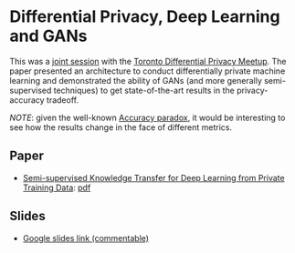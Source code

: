 # Differential Privacy, Deep Learning and GANs

This was a
[joint session](https://www.meetup.com/Toronto-Differential-Privacy-Meetup/events/239329011/)
with the
[Toronto Differential Privacy Meetup](https://www.meetup.com/Toronto-Differential-Privacy-Meetup/). The
paper presented an architecture to conduct differentially private machine
learning and demonstrated the ability of GANs (and more generally
semi-supervised techniques) to get state-of-the-art results in the
privacy-accuracy tradeoff.

*NOTE*: given the well-known
 [Accuracy paradox](https://en.wikipedia.org/wiki/Accuracy_paradox), it would be
 interesting to see how the results change in the face of different metrics.

## Paper
- [Semi-supervised Knowledge Transfer for Deep Learning from Private Training Data](https://arxiv.org/abs/1610.05755): [pdf](./semi-supervised-knowledge-transfer-for-deep-learning-from-private-training-data_goodfellow-talwar.pdf)

## Slides
- [Google slides link (commentable)](https://docs.google.com/presentation/d/1FLXx9tnsekvgQMuhXn5oWInWEUxwVKjXxKFx_KTAZ_k/edit?usp=sharing)
